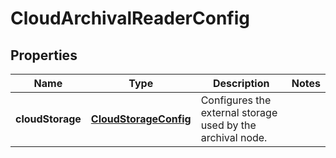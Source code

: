 
# CloudArchivalReaderConfig

## Properties
| Name | Type | Description | Notes |
| ------------ | ------------- | ------------- | ------------- |
| **cloudStorage** | [**CloudStorageConfig**](CloudStorageConfig.md) | Configures the external storage used by the archival node. |  |



